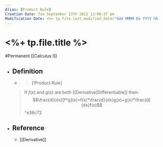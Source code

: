 ```yaml
---
Alias: [Product Rule]
Creation Date: Tue September 13th 2022 12:06:37 pm 
Modification Date: <%+ tp.file.last_modified_date("ddd MMMM Do YYYY hh:mm:ss a") %>
---
```

# <%+ tp.file.title %>
#Permanent [[Calculus I]]

- ## Definition
  - > [!Product Rule]
  > If $f(x)$ and $g(x)$ are both [[Derivative|Differentiable]] then:
  > $$\frac{d}{dx}[f*g](x)=f(x)*\frac{d}{dx}g(x)+g(x)*\frac{d}{dx}f(x)$$ ^e36c72
- ## Reference
	- [[Derivative]]